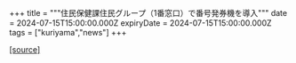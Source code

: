 +++
title = """住民保健課住民グループ（1番窓口）で番号発券機を導入"""
date = 2024-07-15T15:00:00.000Z
expiryDate = 2024-07-15T15:00:00.000Z
tags = ["kuriyama","news"]
+++


[[source]](https://www.town.kuriyama.hokkaido.jp/soshiki/36/28020.html)
